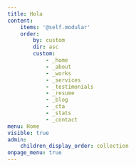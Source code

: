 ```yaml
---
title: Hola
content:
    items: '@self.modular'
    order:
        by: custom
        dir: asc
        custom:
            - _home
            - _about
            - _works
            - _services
            - _testimonials
            - _resume
            - _blog
            - _cta
            - _stats
            - _contact
menu: Home
visible: true
admin:
    children_display_order: collection
onpage_menu: true
---
```


